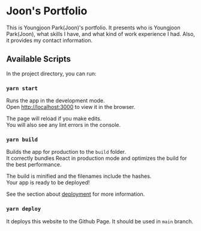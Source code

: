 # Joon's Portfolio

This is Youngjoon Park(Joon)'s portfolio. It presents who is Youngjoon Park(Joon), what skills I have, and what kind of work experience I had. Also, it provides my contact information.

## Available Scripts

In the project directory, you can run:

### `yarn start`

Runs the app in the development mode.\
Open [http://localhost:3000](http://localhost:3000) to view it in the browser.

The page will reload if you make edits.\
You will also see any lint errors in the console.

### `yarn build`

Builds the app for production to the `build` folder.\
It correctly bundles React in production mode and optimizes the build for the best performance.

The build is minified and the filenames include the hashes.\
Your app is ready to be deployed!

See the section about [deployment](https://facebook.github.io/create-react-app/docs/deployment) for more information.

### `yarn deploy`

It deploys this website to the Github Page. It should be used in `main` branch.
